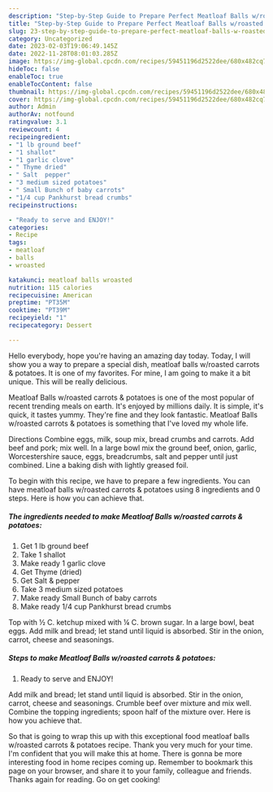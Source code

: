 ```yaml
---
description: "Step-by-Step Guide to Prepare Perfect Meatloaf Balls w/roasted carrots &amp;amp; potatoes"
title: "Step-by-Step Guide to Prepare Perfect Meatloaf Balls w/roasted carrots &amp;amp; potatoes"
slug: 23-step-by-step-guide-to-prepare-perfect-meatloaf-balls-w-roasted-carrots-and-amp-potatoes
category: Uncategorized
date: 2023-02-03T19:06:49.145Z
date: 2022-11-28T08:01:03.285Z
image: https://img-global.cpcdn.com/recipes/59451196d2522dee/680x482cq70/meatloaf-balls-wroasted-carrots-potatoes-recipe-main-photo.jpg
hideToc: false
enableToc: true
enableTocContent: false
thumbnail: https://img-global.cpcdn.com/recipes/59451196d2522dee/680x482cq70/meatloaf-balls-wroasted-carrots-potatoes-recipe-main-photo.jpg
cover: https://img-global.cpcdn.com/recipes/59451196d2522dee/680x482cq70/meatloaf-balls-wroasted-carrots-potatoes-recipe-main-photo.jpg
author: Admin
authorAv: notfound
ratingvalue: 3.1
reviewcount: 4
recipeingredient:
- "1 lb ground beef"
- "1 shallot"
- "1 garlic clove"
- " Thyme dried"
- " Salt  pepper"
- "3 medium sized potatoes"
- " Small Bunch of baby carrots"
- "1/4 cup Pankhurst bread crumbs"
recipeinstructions:

- "Ready to serve and ENJOY!"
categories:
- Recipe
tags:
- meatloaf
- balls
- wroasted

katakunci: meatloaf balls wroasted 
nutrition: 115 calories
recipecuisine: American
preptime: "PT35M"
cooktime: "PT39M"
recipeyield: "1"
recipecategory: Dessert

---
```



Hello everybody, hope you're having an amazing day today. Today, I will show you a way to prepare a special dish, meatloaf balls w/roasted carrots &amp; potatoes. It is one of my favorites. For mine, I am going to make it a bit unique. This will be really delicious.

Meatloaf Balls w/roasted carrots &amp; potatoes is one of the most popular of recent trending meals on earth. It's enjoyed by millions daily. It is simple, it's quick, it tastes yummy. They're fine and they look fantastic. Meatloaf Balls w/roasted carrots &amp; potatoes is something that I've loved my whole life.

Directions Combine eggs, milk, soup mix, bread crumbs and carrots. Add beef and pork; mix well. In a large bowl mix the ground beef, onion, garlic, Worcestershire sauce, eggs, breadcrumbs, salt and pepper until just combined. Line a baking dish with lightly greased foil.


To begin with this recipe, we have to prepare a few ingredients. You can have meatloaf balls w/roasted carrots &amp; potatoes using 8 ingredients and 0 steps. Here is how you can achieve that.

<!--inarticleads1-->

##### The ingredients needed to make Meatloaf Balls w/roasted carrots &amp; potatoes:

1. Get 1 lb ground beef
1. Take 1 shallot
1. Make ready 1 garlic clove
1. Get  Thyme (dried)
1. Get  Salt &amp; pepper
1. Take 3 medium sized potatoes
1. Make ready  Small Bunch of baby carrots
1. Make ready 1/4 cup Pankhurst bread crumbs


Top with ½ C. ketchup mixed with ¼ C. brown sugar. In a large bowl, beat eggs. Add milk and bread; let stand until liquid is absorbed. Stir in the onion, carrot, cheese and seasonings. 

<!--inarticleads2-->

##### Steps to make Meatloaf Balls w/roasted carrots &amp; potatoes:


1. Ready to serve and ENJOY!

Add milk and bread; let stand until liquid is absorbed. Stir in the onion, carrot, cheese and seasonings. Crumble beef over mixture and mix well. Combine the topping ingredients; spoon half of the mixture over. Here is how you achieve that. 

So that is going to wrap this up with this exceptional food meatloaf balls w/roasted carrots &amp; potatoes recipe. Thank you very much for your time. I'm confident that you will make this at home. There is gonna be more interesting food in home recipes coming up. Remember to bookmark this page on your browser, and share it to your family, colleague and friends. Thanks again for reading. Go on get cooking!
